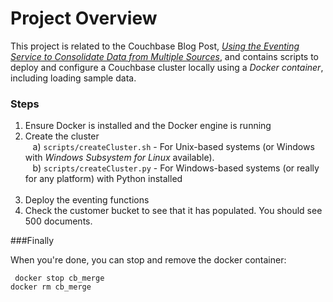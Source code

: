 # **Project Overview**

This project is related to the Couchbase Blog Post, *[Using the Eventing Service to Consolidate Data from Multiple Sources](http://blog.couchbase.com/)*, and contains scripts to deploy and configure a Couchbase cluster locally using a *Docker container*, including loading sample data.

### Steps

1) Ensure Docker is installed and the Docker engine is running<br>
2) Create the cluster<br>
&nbsp;&nbsp;&nbsp;a) `scripts/createCluster.sh` - For Unix-based systems (or Windows with *Windows Subsystem for Linux* available). <br>
&nbsp;&nbsp;&nbsp;b) `scripts/createCluster.py` - For Windows-based systems (or really for any platform) with Python installed<br>
   &nbsp;&nbsp;&nbsp;<br>
3) Deploy the eventing functions
4) Check the customer bucket to see that it has populated. You should see 500 documents.

###Finally

When you're done, you can stop and remove the docker container:

` docker stop cb_merge`<br>
 `docker rm cb_merge`
